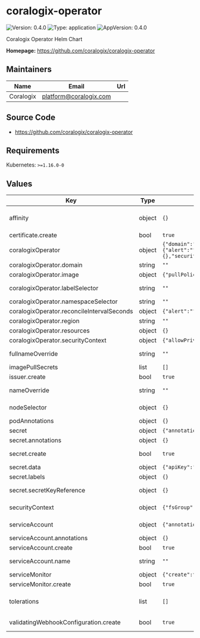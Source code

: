 # coralogix-operator

![Version: 0.4.0](https://img.shields.io/badge/Version-0.4.0-informational?style=flat-square) ![Type: application](https://img.shields.io/badge/Type-application-informational?style=flat-square) ![AppVersion: 0.4.0](https://img.shields.io/badge/AppVersion-0.4.0-informational?style=flat-square)

Coralogix Operator Helm Chart

**Homepage:** <https://github.com/coralogix/coralogix-operator>

## Maintainers

| Name | Email | Url |
| ---- | ------ | --- |
| Coralogix | <platform@coralogix.com> |  |

## Source Code

* <https://github.com/coralogix/coralogix-operator>

## Requirements

Kubernetes: `>=1.16.0-0`

## Values

| Key | Type | Default | Description |
|-----|------|---------|-------------|
| affinity | object | `{}` | ref: https://kubernetes.io/docs/concepts/configuration/assign-pod-node/ |
| certificate.create | bool | `true` | Specifies whether a Certificate should be created. |
| coralogixOperator | object | `{"domain":"","image":{"pullPolicy":"IfNotPresent","repository":"coralogixrepo/coralogix-operator","tag":""},"labelSelector":"","namespaceSelector":"","prometheusRules":{"enabled":true},"reconcileIntervalSeconds":{"alert":"","alertScheduler":"","apiKey":"","customRole":"","group":"","integration":"","outboundWebhook":"","prometheusRule":"","recordingRuleGroupSet":"","ruleGroup":"","scope":"","tcoLogsPolicies":"","tcoTracesPolicies":""},"region":"","resources":{},"securityContext":{"allowPrivilegeEscalation":false,"capabilities":{"drop":["ALL"]},"readOnlyRootFilesystem":true},"webhooks":{"enabled":true}}` | Coralogix operator container config |
| coralogixOperator.domain | string | `""` | Coralogix Account Domain |
| coralogixOperator.image | object | `{"pullPolicy":"IfNotPresent","repository":"coralogixrepo/coralogix-operator","tag":""}` | Coralogix operator Image |
| coralogixOperator.labelSelector | string | `""` | A comma-separated list of key=value labels to filter custom resources |
| coralogixOperator.namespaceSelector | string | `""` | A list of namespaces to filter custom resources |
| coralogixOperator.reconcileIntervalSeconds | object | `{"alert":"","alertScheduler":"","apiKey":"","customRole":"","group":"","integration":"","outboundWebhook":"","prometheusRule":"","recordingRuleGroupSet":"","ruleGroup":"","scope":"","tcoLogsPolicies":"","tcoTracesPolicies":""}` | The interval in seconds to reconcile each custom resource |
| coralogixOperator.region | string | `""` | Coralogix Account Region |
| coralogixOperator.resources | object | `{}` | resource config for Coralogix operator |
| coralogixOperator.securityContext | object | `{"allowPrivilegeEscalation":false,"capabilities":{"drop":["ALL"]},"readOnlyRootFilesystem":true}` | Security context for Coralogix operator container |
| fullnameOverride | string | `""` | Provide a name to substitute for the full names of resources |
| imagePullSecrets | list | `[]` |  |
| issuer.create | bool | `true` | Specifies whether an Issuer should be created. |
| nameOverride | string | `""` | Provide a name in place of coralogix-operator for `app:` labels |
| nodeSelector | object | `{}` | ref: https://kubernetes.io/docs/user-guide/node-selection/ |
| podAnnotations | object | `{}` | Annotations to add to the operator pod |
| secret | object | `{"annotations":{},"create":true,"data":{"apiKey":""},"labels":{},"secretKeyReference":{}}` | Configuration for Coralogix operator secret |
| secret.annotations | object | `{}` | Annotations to add to the Coralogix operator secret |
| secret.create | bool | `true` | Indicates if the Coralogix operator secret should be created |
| secret.data | object | `{"apiKey":""}` | Coralogix operator secret data |
| secret.labels | object | `{}` | Labels to add to the Coralogix operator secret |
| secret.secretKeyReference | object | `{}` | secret.data and secret.secretKeyReference should be mutually exclusive. |
| securityContext | object | `{"fsGroup":2000,"runAsGroup":2000,"runAsNonRoot":true,"runAsUser":2000,"seccompProfile":{"type":"RuntimeDefault"}}` | ref: https://kubernetes.io/docs/tasks/configure-pod-container/security-context/ |
| serviceAccount | object | `{"annotations":{},"create":true,"name":""}` | ref: https://kubernetes.io/docs/tasks/configure-pod-container/configure-service-account/ |
| serviceAccount.annotations | object | `{}` | Annotations to add to the service account |
| serviceAccount.create | bool | `true` | Specifies whether a service account should be created |
| serviceAccount.name | string | `""` | If not set and create is true, a name is generated using the fullname template |
| serviceMonitor | object | `{"create":true}` | Service monitor for Prometheus to use. |
| serviceMonitor.create | bool | `true` | Specifies whether a service monitor should be created. |
| tolerations | list | `[]` | ref: https://kubernetes.io/docs/concepts/configuration/taint-and-toleration/ |
| validatingWebhookConfiguration.create | bool | `true` | Specifies whether a ValidatingWebhookConfiguration should be created. |


